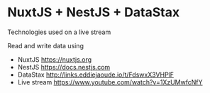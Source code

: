 # NuxtJS + NestJS + DataStax

Technologies used on a live stream

Read and write data using
- NuxtJS https://nuxtjs.org
- NestJS https://docs.nestjs.com
- DataStax http://links.eddiejaoude.io/t/FdswxX3VHPlF
- Live stream https://www.youtube.com/watch?v=1XzUMwfcNfY
